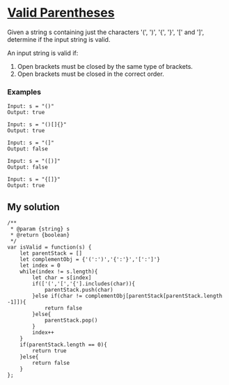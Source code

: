# [Valid Parentheses](https://leetcode.com/problems/valid-parentheses/)

Given a string s containing just the characters '(', ')', '{', '}', '[' and ']', determine if the input string is valid.

An input string is valid if:

1. Open brackets must be closed by the same type of brackets.
2. Open brackets must be closed in the correct order.

### Examples

```
Input: s = "()"
Output: true

Input: s = "()[]{}"
Output: true

Input: s = "(]"
Output: false

Input: s = "([)]"
Output: false

Input: s = "{[]}"
Output: true
```

## My solution

```
/**
 * @param {string} s
 * @return {boolean}
 */
var isValid = function(s) {
    let parentStack = []
    let complementObj = {'(':')','{':'}','[':']'}
    let index = 0
    while(index != s.length){
        let char = s[index]
        if(['(','[','{'].includes(char)){
            parentStack.push(char)
        }else if(char != complementObj[parentStack[parentStack.length -1]]){
            return false
        }else{
            parentStack.pop()
        }
        index++
    }
    if(parentStack.length == 0){
        return true
    }else{
        return false
    }
};
```
